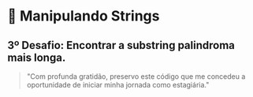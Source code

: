 # 🔹 Manipulando Strings
## 3º Desafio: Encontrar a substring palindroma mais longa.
> "Com profunda gratidão, preservo este código que me concedeu a oportunidade de iniciar minha jornada como estagiária."
